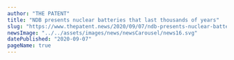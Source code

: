 ```yaml
---
author: "THE PATENT"
title: "NDB presents nuclear batteries that last thousands of years"
slug: "https://www.thepatent.news/2020/09/07/ndb-presents-nuclear-batteries-that-last-thousands-of-years/"
newsImage: "../../assets/images/news/newsCarousel/news16.svg"
datePublished: "2020-09-07"
pageName: true
---
```

